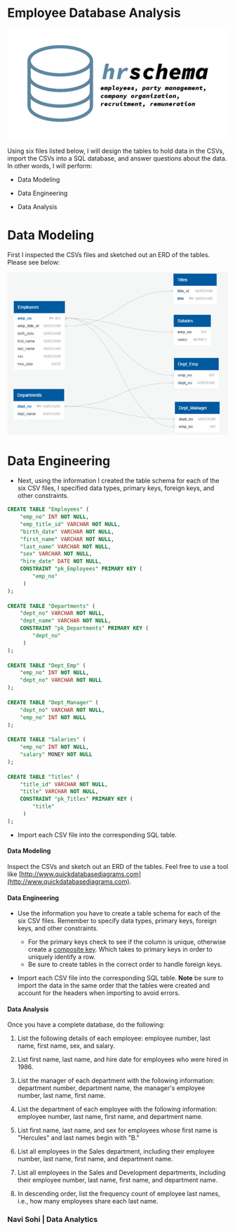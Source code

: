 # Employee Database Analysis

![HRSchema.png](Images/HRSchema.png)

Using six files listed below, I will design the tables to hold data in the CSVs, import the CSVs into a SQL database, and answer questions about the data. In other words, I will perform:

* Data Modeling

* Data Engineering

* Data Analysis

# Data Modeling

First I inspected the CSVs files and sketched out an ERD of the tables. Please see below: 

![Schemas01.png](https://github.com/PlainJane20/Employee-Database-Analysis/blob/master/Employee%20Database/ERD%20Data/Images/Schemas01.png)

# Data Engineering

* Next, using the information I created the table schema for each of the six CSV files, I specified data types, primary keys, foreign keys, and other constraints.
```sql
CREATE TABLE "Employees" (
    "emp_no" INT NOT NULL,
    "emp_title_id" VARCHAR NOT NULL,
    "birth_date" VARCHAR NOT NULL,
    "first_name" VARCHAR NOT NULL,
    "last_name" VARCHAR NOT NULL,
    "sex" VARCHAR NOT NULL,
    "hire_date" DATE NOT NULL,
    CONSTRAINT "pk_Employees" PRIMARY KEY (
        "emp_no"
     )
);

CREATE TABLE "Departments" (
    "dept_no" VARCHAR NOT NULL,
    "dept_name" VARCHAR NOT NULL,
    CONSTRAINT "pk_Departments" PRIMARY KEY (
        "dept_no"
     )
);

CREATE TABLE "Dept_Emp" (
    "emp_no" INT NOT NULL,
    "dept_no" VARCHAR NOT NULL
);

CREATE TABLE "Dept_Manager" (
    "dept_no" VARCHAR NOT NULL,
    "emp_no" INT NOT NULL
);

CREATE TABLE "Salaries" (
    "emp_no" INT NOT NULL,
    "salary" MONEY NOT NULL
);

CREATE TABLE "Titles" (
    "title_id" VARCHAR NOT NULL,
    "title" VARCHAR NOT NULL,
    CONSTRAINT "pk_Titles" PRIMARY KEY (
        "title"
     )
);
```
* Import each CSV file into the corresponding SQL table.


#### Data Modeling

Inspect the CSVs and sketch out an ERD of the tables. Feel free to use a tool like [http://www.quickdatabasediagrams.com](http://www.quickdatabasediagrams.com).

#### Data Engineering

* Use the information you have to create a table schema for each of the six CSV files. Remember to specify data types, primary keys, foreign keys, and other constraints.

  * For the primary keys check to see if the column is unique, otherwise create a [composite key](https://en.wikipedia.org/wiki/Compound_key). Which takes to primary keys in order to uniquely identify a row.
  * Be sure to create tables in the correct order to handle foreign keys.

* Import each CSV file into the corresponding SQL table. **Note** be sure to import the data in the same order that the tables were created and account for the headers when importing to avoid errors.

#### Data Analysis

Once you have a complete database, do the following:

1. List the following details of each employee: employee number, last name, first name, sex, and salary.

2. List first name, last name, and hire date for employees who were hired in 1986.

3. List the manager of each department with the following information: department number, department name, the manager's employee number, last name, first name.

4. List the department of each employee with the following information: employee number, last name, first name, and department name.

5. List first name, last name, and sex for employees whose first name is "Hercules" and last names begin with "B."

6. List all employees in the Sales department, including their employee number, last name, first name, and department name.

7. List all employees in the Sales and Development departments, including their employee number, last name, first name, and department name.

8. In descending order, list the frequency count of employee last names, i.e., how many employees share each last name.





### Navi Sohi | Data Analytics 

